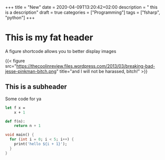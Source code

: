 +++
title = "New"
date = 2020-04-09T13:20:42+02:00
description = " this is a description"
draft = true
categories = ["Programming"]
tags = ["fsharp", "python"]
+++

# This is my fat header

A figure shortcode allows you to better display images

{{< figure src="https://thecoolinreview.files.wordpress.com/2013/03/breaking-bad-jesse-pinkman-bitch.png" title="and I will not be harassed, bitch!" >}}


## This is a subheader

Some code for ya

```FSharp
let f x = 
    x + 1
````

```Python 
def f(n):
    return n + 1
````

```Dart
void main() {
  for (int i = 0; i < 5; i++) {
    print('hello ${i + 1}');
  }
}
```

